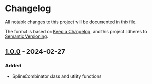 # Changelog

All notable changes to this project will be documented in this file.

The format is based on [Keep a Changelog](https://keepachangelog.com/en/1.1.0/),
and this project adheres to [Semantic Versioning](https://semver.org/spec/v2.0.0.html).

## [1.0.0] - 2024-02-27

### Added
- SplineCombinator class and utility functions

[1.0.0]: https://github.com/mushakushi/tree/v1.0.0

